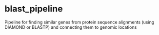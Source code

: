 # blast_pipeline


Pipeline for finding similar genes from protein sequence alignments (using DIAMOND or BLASTP) and connecting them to genomic locations
